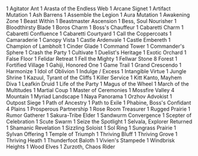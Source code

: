 1 Agitator Ant
1 Arasta of the Endless Web
1 Arcane Signet
1 Artifact Mutation
1 Ash Barrens
1 Assemble the Legion
1 Aura Mutation
1 Awakening Zone
1 Beast Within
1 Beastmaster Ascension
1 Bess, Soul Nourisher
1 Bloodthirsty Blade
1 Boros Charm
1 Boss's Chauffeur
1 Cabaretti Charm
1 Cabaretti Confluence
1 Cabaretti Courtyard
1 Call the Coppercoats
1 Camaraderie
1 Canopy Vista
1 Castle Ardenvale
1 Castle Embereth
1 Champion of Lambholt
1 Cinder Glade
1 Command Tower
1 Commander's Sphere
1 Crash the Party
1 Cultivate
1 Duelist's Heritage
1 Exotic Orchard
1 False Floor
1 Felidar Retreat
1 Fell the Mighty
1 Fellwar Stone
8 Forest
1 Fortified Village
1 Gahiji, Honored One
1 Game Trail
1 Grand Crescendo
1 Harmonize
1 Idol of Oblivion
1 Indulge / Excess
1 Intangible Virtue
1 Jungle Shrine
1 Kazuul, Tyrant of the Cliffs
1 Killer Service
1 Kitt Kanto, Mayhem Diva
1 Leafkin Druid
1 Life of the Party
1 Magus of the Wheel
1 March of the Multitudes
1 Martial Coup
1 Master of Ceremonies
1 Mossfire Valley
4 Mountain
1 Myriad Landscape
1 Naya Panorama
1 Orzhov Advokist
1 Outpost Siege
1 Path of Ancestry
1 Path to Exile
1 Phabine, Boss's Confidant
4 Plains
1 Prosperous Partnership
1 Rose Room Treasurer
1 Rugged Prairie
1 Rumor Gatherer
1 Sakura-Tribe Elder
1 Sandwurm Convergence
1 Scepter of Celebration
1 Scute Swarm
1 Seize the Spotlight
1 Selvala, Explorer Returned
1 Shamanic Revelation
1 Sizzling Soloist
1 Sol Ring
1 Sungrass Prairie
1 Sylvan Offering
1 Temple of Triumph
1 Thriving Bluff
1 Thriving Grove
1 Thriving Heath
1 Thunderfoot Baloth
1 Vivien's Stampede
1 Windbrisk Heights
1 Wood Elves
1 Zurzoth, Chaos Rider